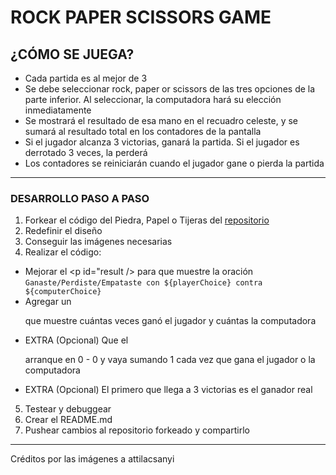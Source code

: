 # ROCK PAPER SCISSORS GAME

## ¿CÓMO SE JUEGA?

- Cada partida es al mejor de 3
- Se debe seleccionar rock, paper or scissors de las tres opciones de la parte inferior. Al seleccionar, la computadora hará su elección inmediatamente
- Se mostrará el resultado de esa mano en el recuadro celeste, y se sumará al resultado total en los contadores de la pantalla
- Si el jugador alcanza 3 victorias, ganará la partida. Si el jugador es derrotado 3 veces, la perderá
- Los contadores se reiniciarán cuando el jugador gane o pierda la partida

---

### DESARROLLO PASO A PASO

1. Forkear el código del Piedra, Papel o Tijeras del [repositorio](https://github.com/giancarlol/dv-javascript)
2. Redefinir el diseño
3. Conseguir las imágenes necesarias
4. Realizar el código:
- Mejorar el <p id="result /> para que muestre la oración `Ganaste/Perdiste/Empataste con ${playerChoice} contra ${computerChoice}`
- Agregar un <p id="counter" /> que muestre cuántas veces ganó el jugador y cuántas la computadora
- EXTRA (Opcional) Que el <p id="counter" /> arranque en 0 - 0 y vaya sumando 1 cada vez que gana el jugador o la computadora
- EXTRA (Opcional) El primero que llega a 3 victorias es el ganador real
5. Testear y debuggear
6. Crear el README.md
7. Pushear cambios al repositorio forkeado y compartirlo

---
Créditos por las imágenes a attilacsanyi
